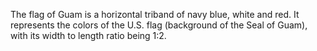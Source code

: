 The flag of Guam is a horizontal triband of navy blue, white and red. It represents the colors of the U.S. flag (background of the Seal of Guam), with its width to length ratio being 1:2.